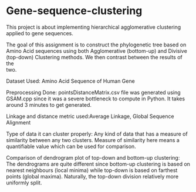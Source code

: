 # Gene-sequence-clustering
This project is about implementing hierarchical agglomerative clustering applied to gene sequences.

The   goal   of   this   assignment   is   to   construct   the   phylogenetic   tree   based   on  
Amino   Acid   sequences   using   both   Agglomerative   (bottom-up)   and   Divisive  
(top-down)   Clustering   methods.   We   then   contrast   between   the   results   of   the  
two. 
 
Dataset Used: Amino Acid Sequence of Human Gene 
 
Preprocessing Done:  pointsDistanceMatrix.csv file was generated using 
GSAM.cpp since it was a severe bottleneck to compute in Python. It 
takes around 3 minutes to get generated. 
 
Linkage and distance metric used:Average Linkage, Global Sequence 
Alignment 
 
Type of data it can cluster properly: Any kind of data that has a measure of 
similarity between any two clusters. Measure of similarity here means a 
quantifiable value which can be used for comparison.  
 
Comparison of dendrogram plot of top-down and bottom-up clustering:  
The dendrograms are quite different since bottom-up clustering is based on 
nearest neighbours (local minima) while top-down is based on farthest points 
(global maxima). Naturally, the top-down division relatively more uniformly 
split. 
